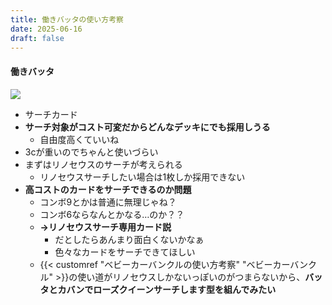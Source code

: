 ```yaml
---
title: 働きバッタの使い方考察
date: 2025-06-16
draft: false
---
```

#### 働きバッタ 
![](2025-06-16-20.44.38.png)
- サーチカード
- **サーチ対象がコスト可変だからどんなデッキにでも採用しうる**
	- 自由度高くていいね
- 3cが重いのでちゃんと使いづらい
- まずはリノセウスのサーチが考えられる
	- リノセウスサーチしたい場合は1枚しか採用できない
- **高コストのカードをサーチできるのか問題**
	- コンボ9とかは普通に無理じゃね？
	- コンボ6ならなんとかなる…のか？？
	- **→リノセウスサーチ専用カード説**
		- だとしたらあんまり面白くないかなぁ
		- 色々なカードをサーチできてほしい
	- {{< customref "ベビーカーバンクルの使い方考察" "ベビーカーバンクル" >}}の使い道がリノセウスしかないっぽいのがつまらないから、**バッタとカバンでローズクイーンサーチします型を組んでみたい**